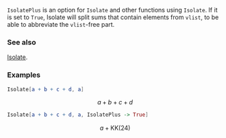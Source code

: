 `IsolatePlus` is an option for `Isolate` and other functions using `Isolate`. If it is set to `True`, Isolate will split sums that contain elements from `vlist`, to be able to abbreviate the `vlist`-free part.

### See also

[Isolate](Isolate).

### Examples

```mathematica
Isolate[a + b + c + d, a] 
```

$$a+b+c+d$$

```mathematica
Isolate[a + b + c + d, a, IsolatePlus -> True]
```

$$a+\text{KK}(24)$$